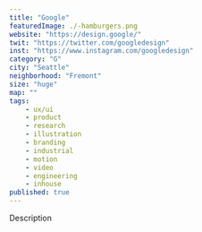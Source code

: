 ```yaml
---
title: "Google"
featuredImage: ./-hamburgers.png
website: "https://design.google/"
twit: "https://twitter.com/googledesign"
inst: "https://www.instagram.com/googledesign"
category: "G"
city: "Seattle"
neighborhood: "Fremont"
size: "huge"
map: ""
tags:
    - ux/ui
    - product
    - research
    - illustration
    - branding
    - industrial
    - motion
    - video
    - engineering
    - inhouse
published: true
---
```


Description
